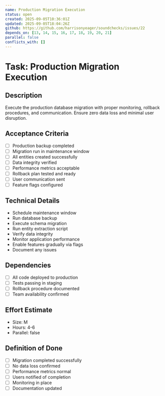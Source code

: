 ```yaml
---
name: Production Migration Execution
status: open
created: 2025-09-05T10:36:01Z
updated: 2025-09-05T18:04:26Z
github: https://github.com/harrisonyeager/soundchecks/issues/22
depends_on: [13, 14, 15, 16, 17, 18, 19, 20, 21]
parallel: false
conflicts_with: []
---
```


# Task: Production Migration Execution

## Description
Execute the production database migration with proper monitoring, rollback procedures, and communication. Ensure zero data loss and minimal user disruption.

## Acceptance Criteria
- [ ] Production backup completed
- [ ] Migration run in maintenance window
- [ ] All entities created successfully
- [ ] Data integrity verified
- [ ] Performance metrics acceptable
- [ ] Rollback plan tested and ready
- [ ] User communication sent
- [ ] Feature flags configured

## Technical Details
- Schedule maintenance window
- Run database backup
- Execute schema migration
- Run entity extraction script
- Verify data integrity
- Monitor application performance
- Enable features gradually via flags
- Document any issues

## Dependencies
- [ ] All code deployed to production
- [ ] Tests passing in staging
- [ ] Rollback procedure documented
- [ ] Team availability confirmed

## Effort Estimate
- Size: M
- Hours: 4-6
- Parallel: false

## Definition of Done
- [ ] Migration completed successfully
- [ ] No data loss confirmed
- [ ] Performance metrics normal
- [ ] Users notified of completion
- [ ] Monitoring in place
- [ ] Documentation updated
